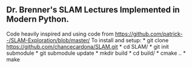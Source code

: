 ## Dr. Brenner's SLAM Lectures Implemented in Modern Python. ##
Code heavily inspired and using code from https://github.com/patrick--/SLAM-Exploration/blob/master/
To install and setup:
    * git clone https://github.com/chancecardona/SLAM.git
    * cd SLAM/
    * git init submodule
    * git submodule update
    * mkdir build
    * cd build/
    * cmake ..
    * make
